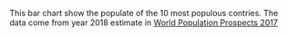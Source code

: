 This bar chart show the populate of the 10 most populous contries. The data come from year 2018 estimate in [World Population Prospects 2017](http://esa.un.org/unpd/wpp/Download/Standard/Population/)